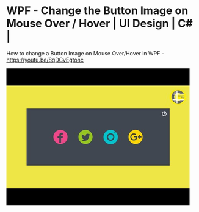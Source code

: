 # WPF - Change the Button Image on Mouse Over / Hover | UI Design | C# |

How to change a Button Image on Mouse Over/Hover in WPF - https://youtu.be/8qDCvEgtonc

![](Images/Change%20Button%20Image.jpg)
